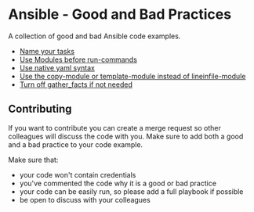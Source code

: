 # Ansible - Good and Bad Practices

A collection of good and bad Ansible code examples.

* [Name your tasks](good_and_bad_practices/name_your_tasks.md)
* [Use Modules before run-commands](good_and_bad_practices/use_modules_before_run_commands.md)
* [Use native yaml syntax](good_and_bad_practices/use_native_yaml_syntax.md)
* [Use the copy-module or template-module instead of lineinfile-module](good_and_bad_practices/use_copy_template_instead_of_lineinfile.md)
* [Turn off gather_facts if not needed](good_and_bad_practices/turn_off_gather_facts.md)

## Contributing

If you want to contribute you can create a merge request so other colleagues will discuss the code with you. Make sure to add both a good and a bad practice to your code example.

Make sure that:
- your code won't contain credentials
- you've commented the code why it is a good or bad practice
- your code can be easily run, so please add a full playbook if possible
- be open to discuss with your colleagues
